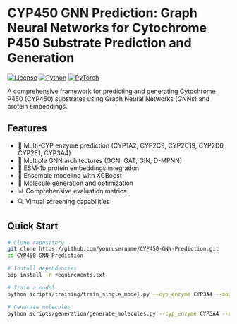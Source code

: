 # CYP450 GNN Prediction: Graph Neural Networks for Cytochrome P450 Substrate Prediction and Generation

[![License](https://img.shields.io/badge/License-MIT-blue.svg)](LICENSE)
[![Python](https://img.shields.io/badge/Python-3.8%2B-blue.svg)](https://python.org)
[![PyTorch](https://img.shields.io/badge/PyTorch-1.12%2B-red.svg)](https://pytorch.org)

A comprehensive framework for predicting and generating Cytochrome P450 (CYP450) substrates using Graph Neural Networks (GNNs) and protein embeddings.

## Features

- 🧬 Multi-CYP enzyme prediction (CYP1A2, CYP2C9, CYP2C19, CYP2D6, CYP2E1, CYP3A4)
- 🔬 Multiple GNN architectures (GCN, GAT, GIN, D-MPNN)
- 🤖 ESM-1b protein embeddings integration
- 🎯 Ensemble modeling with XGBoost
- 🧪 Molecule generation and optimization
- 📊 Comprehensive evaluation metrics
- 🔍 Virtual screening capabilities

## Quick Start

```bash
# Clone repository
git clone https://github.com/yourusername/CYP450-GNN-Prediction.git
cd CYP450-GNN-Prediction

# Install dependencies
pip install -r requirements.txt

# Train a model
python scripts/training/train_single_model.py --cyp_enzyme CYP3A4 --model_type GIN

# Generate molecules
python scripts/generation/generate_molecules.py --cyp_enzyme CYP3A4 --n_candidates 1000
